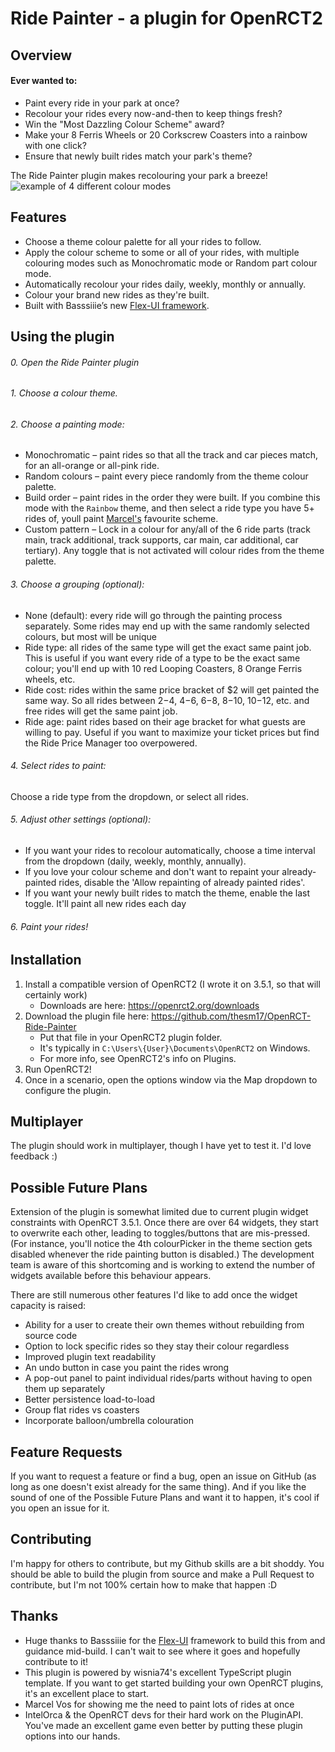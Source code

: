 # Ride Painter - a plugin for OpenRCT2
## Overview
#### Ever wanted to:
- Paint every ride in your park at once?
- Recolour your rides every now-and-then to keep things fresh?
- Win the "Most Dazzling Colour Scheme" award?
- Make your 8 Ferris Wheels or 20 Corkscrew Coasters into a rainbow with one click?
- Ensure that newly built rides match your park's theme?

The Ride Painter plugin makes recolouring your park a breeze!
![example of 4 different colour modes](https://github.com/thesm17/OpenRCT-Ride-Painter/blob/main/screenshots/4%20type%20examples.jpeg?raw=true "example of 4 different colour modes")
## Features
- Choose a theme colour palette for all your rides to follow.
- Apply the colour scheme to some or all of your rides, with multiple colouring modes such as Monochromatic mode or Random part colour mode.
- Automatically recolour your rides daily, weekly, monthly or annually.
- Colour your brand new rides as they're built.
- Built with Basssiiie’s new [Flex-UI framework](https://github.com/Basssiiie/OpenRCT2-FlexUI "Flex-UI framework").

## Using the plugin
###### 0. Open the Ride Painter plugin
###### 1. Choose a colour theme.
######  2. Choose a painting mode:
- Monochromatic – paint rides so that all the track and car pieces match, for an all-orange or all-pink ride.
- Random colours – paint every piece randomly from the theme colour palette.
- Build order – paint rides in the order they were built. If you combine this mode with the `Rainbow` theme, and then select a ride type you have 5+ rides of, youll paint [Marcel's](https://www.youtube.com/c/MarcelVos "Marcel's") favourite scheme.
- Custom pattern – Lock in a colour for any/all of the 6 ride parts (track main, track additional, track supports, car main, car additional, car tertiary). Any toggle that is not activated will colour rides from the theme palette.

###### 3. Choose a grouping (optional):
- None (default): every ride will go through the painting process separately. Some rides may end up with the same randomly selected colours, but most will be unique
- Ride type: all rides of the same type will get the exact same paint job. This is useful if you want every ride of a type to be the exact same colour; you'll end up with 10 red Looping Coasters, 8 Orange Ferris wheels, etc.
- Ride cost: rides within the same price bracket of $2 will get painted the same way. So all rides between $2-$4, $4-$6, $6-$8, $8-$10, $10-$12, etc. and free rides will get the same paint job.
- Ride age: paint rides based on their age bracket for what guests are willing to pay. Useful if you want to maximize your ticket prices but find the Ride Price Manager too overpowered.

###### 4. Select rides to paint:
Choose a ride type from the dropdown, or select all rides.

###### 5. Adjust other settings (optional):
- If you want your rides to recolour automatically, choose a time interval from the dropdown (daily, weekly, monthly, annually).
- If you love your colour scheme and don't want to repaint your already-painted rides, disable the 'Allow repainting of already painted rides'.
- If you want your newly built rides to match the theme, enable the last toggle. It'll paint all new rides each day

###### 6. Paint your rides!
## Installation
1. Install a compatible version of OpenRCT2 (I wrote it on 3.5.1, so that will certainly work)
	- Downloads are here: https://openrct2.org/downloads
2. Download the plugin file here: https://github.com/thesm17/OpenRCT-Ride-Painter
    - Put that file in your OpenRCT2 plugin folder.
    - It's typically in `C:\Users\{User}\Documents\OpenRCT2` on Windows.
    - For more info, see OpenRCT2's info on Plugins.
3. Run OpenRCT2!
4. Once in a scenario, open the options window via the Map dropdown to configure the plugin.

## Multiplayer
The plugin should work in multiplayer, though I have yet to test it. I'd love feedback :)
## Possible Future Plans
Extension of the plugin is somewhat limited due to current plugin widget constraints with OpenRCT 3.5.1. Once there are over 64 widgets, they start to overwrite each other, leading to toggles/buttons that are mis-pressed. (For instance, you'll notice the 4th colourPicker in the theme section gets disabled whenever the ride painting button is disabled.) The development team is aware of this shortcoming and is working to extend the number of widgets available before this behaviour appears.

There are still numerous other features I'd like to add once the widget capacity is raised:
- Ability for a user to create their own themes without rebuilding from source code
- Option to lock specific rides so they stay their colour regardless
- Improved plugin text readability
- An undo button in case you paint the rides wrong
- A pop-out panel to paint individual rides/parts without having to open them up separately
- Better persistence load-to-load
- Group flat rides vs coasters
- Incorporate balloon/umbrella colouration

## Feature Requests
If you want to request a feature or find a bug, open an issue on GitHub (as long as one doesn't exist already for the same thing). And if you like the sound of one of the Possible Future Plans and want it to happen, it's cool if you open an issue for it.

## Contributing
I'm happy for others to contribute, but my Github skills are a bit shoddy. You should be able to build the plugin from source and make a Pull Request to contribute, but I'm not 100% certain how to make that happen :D
## Thanks
- Huge thanks to Basssiiie for the [Flex-UI](https://github.com/Basssiiie/OpenRCT2-FlexUI "Flex-UI") framework to build this from and guidance mid-build. I can't wait to see where it goes and hopefully contribute to it!
- This plugin is powered by wisnia74's excellent TypeScript plugin template. If you want to get started building your own OpenRCT plugins, it's an excellent place to start.
- Marcel Vos for showing me the need to paint lots of rides at once
- IntelOrca & the OpenRCT devs for their hard work on the PluginAPI. You've made an excellent game even better by putting these plugin options into our hands.
